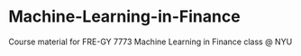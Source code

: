 # Machine-Learning-in-Finance
Course material for FRE-GY 7773 Machine Learning in Finance class @ NYU
